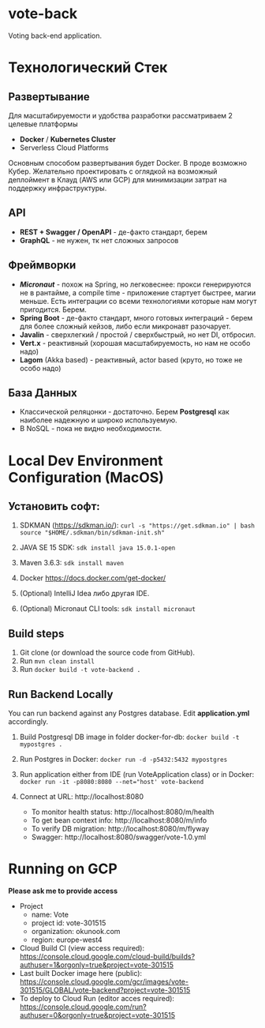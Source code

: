 # vote-back
Voting back-end application.

# Технологический Стек
## Развертывание
Для масштабируемости и удобства разработки рассматриваем 2 целевые платформы
* **Docker** / **Kubernetes Cluster**
* Serverless Cloud Platforms

Основным способом развертывания будет Docker. В проде возможно Кубер. Желательно проектировать с оглядкой на возможный деплоймент в Клауд (AWS или GCP) для минимизации затрат на поддержку инфраструктуры.

## API
* **REST + Swagger / OpenAPI** - де-факто стандарт, берем
* **GraphQL** - не нужен, тк нет сложных запросов

## Фреймворки
* **_Micronaut_** - похож на Spring, но легковеснее: прокси генерируются не в рантайме, а compile time - приложение стартует быстрее, магии меньше.
  Есть интеграции со всеми технологиями которые нам могут пригодится. Берем.
* **Spring Boot** - де-факто стандарт, много готовых интеграций - берем для более сложный кейзов, либо если микронавт разочарует.
* **Javalin** - сверхлегкий / простой / сверхбыстрый, но нет DI, отбросил.
* **Vert.x** - реактивный  (хорошая масштабируемость, но нам не особо надо)
* **Lagom** (Akka based) - реактивный, actor based (круто, но тоже не особо надо)

## База Данных
* Классической реляцонки - достаточно. Берем **Postgresql** как наиболее надежную и широко используемую.
* В NoSQL - пока не видно необходимости.

# Local Dev Environment Configuration (MacOS)

## Установить софт:
1. SDKMAN (https://sdkman.io/):
   `curl -s "https://get.sdkman.io" | bash`
   `source "$HOME/.sdkman/bin/sdkman-init.sh"`
2. JAVA SE 15 SDK:
   `sdk install java 15.0.1-open`
3. Maven 3.6.3:
   `sdk install maven`
4. Docker https://docs.docker.com/get-docker/

5. (Optional) IntelliJ Idea либо другая IDE.
   
6. (Optional) Micronaut CLI tools:
   `sdk install micronaut`

## Build steps

1. Git clone (or download the source code from GitHub).
2. Run `mvn clean install`
3. Run `docker build -t vote-backend .`

## Run Backend Locally
You can run backend against any Postgres database. Edit **application.yml** accordingly.

1. Build Postgresql DB image in folder docker-for-db:
   `docker build -t mypostgres .`
   
2. Run Postgres in Docker:
   `docker run -d -p5432:5432 mypostgres`
   
3. Run application either from IDE (run VoteApplication class) or in Docker:
   `docker run -it -p8080:8080 --net="host' vote-backend`
      
4. Connect at URL: http://localhost:8080
   * To monitor health status: http://localhost:8080/m/health
   * To get bean context info: http://localhost:8080/m/info
   * To verify DB migration: http://localhost:8080/m/flyway
   * Swagger: http://localhost:8080/swagger/vote-1.0.yml


# Running on GCP

**Please ask me to provide access**
* Project 
  * name: Vote
  * project id: vote-301515
  * organization: okunook.com 
  * region: europe-west4
* Cloud Build CI (view access required): https://console.cloud.google.com/cloud-build/builds?authuser=1&orgonly=true&project=vote-301515
* Last built Docker image here (public): https://console.cloud.google.com/gcr/images/vote-301515/GLOBAL/vote-backend?project=vote-301515
* To deploy to Cloud Run (editor acces required): https://console.cloud.google.com/run?authuser=0&orgonly=true&project=vote-301515



